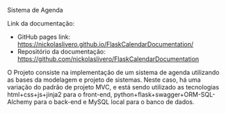 Sistema de Agenda
 
 Link da documentação:
- GitHub pages link: https://nickolaslivero.github.io/FlaskCalendarDocumentation/
- Repositório da documentação: https://github.com/nickolaslivero/FlaskCalendarDocumentation

O Projeto consiste na implementação de um sistema de agenda utilizando as bases da modelagem e projeto de sistemas.
Neste caso, há uma variação do padrão de projeto MVC, e está sendo utilizado as tecnologias html+css+js+jinja2 para o front-end, python+flask+swagger+ORM-SQL-Alchemy para o back-end e MySQL local para o banco de dados.
